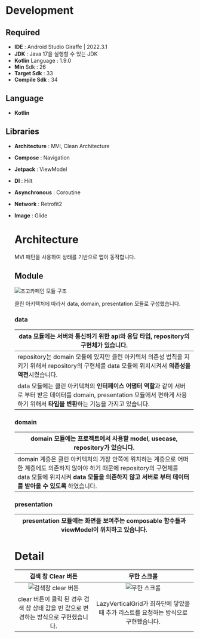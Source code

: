 # Development

## Required
- **IDE** : Android Studio Giraffe | 2022.3.1
- **JDK** : Java 17을 실행할 수 있는 JDK
- **Kotlin** Language : 1.9.0
- **Min** Sdk : 26
- **Target Sdk** : 33
- **Compile Sdk** : 34

## Language
- **Kotlin**

## Libraries
- **Architecture** : MVI, Clean Architecture
- **Compose** : Navigation
- **Jetpack** : ViewModel
- **DI** : Hilt
- **Asynchronous** : Coroutine
- **Network** : Retrofit2
- **Image** : Glide

  # Architecture
  MVI 패턴을 사용하여 상태를 기반으로 앱이 동작합니다.

  ## Module
  ![조고카페인 모듈 구조](https://github.com/BEEEAM-J/gocafein/assets/107917980/1fc0f37a-343c-40f4-9339-8fdac52bb370)
  
  클린 아키텍처에 따라서 data, domain, presentation 모듈로 구성했습니다.

  ### data
  | data 모듈에는 서버와 통신하기 위한 **api**와 **응답 타입**, **repository의 구현체**가 있습니다. |
  | --- |
  |repository는 domain 모듈에 있지만 클린 아키텍처 의존성 법칙을 지키기 위해서 repository의 구현체를 data 모듈에 위치시켜서 **의존성을 역전**시켰습니다.|
  |data 모듈에는 클린 아키텍처의 **인터페이스 어댑터 역할**과 같이 서버로 부터 받은 데이터를 domain, presentation 모듈에서 편하게 사용하기 위해서 **타입을 변환**하는 기능을 가지고 있습니다.|

  ### domain
  |domain 모듈에는 프로젝트에서 사용할 **model**, **usecase**, **repository**가 있습니다.|
  | --- |
  |domain 계층은 클린 아키텍처의 가장 안쪽에 위치하는 계층으로 어떠한 계층에도 의존하지 않아야 하기 때문에 repository의 구현체를 data 모듈에 위치시켜 **data 모듈을 의존하지 않고 서버로 부터 데이터를 받아올 수 있도록** 하였습니다.|
  
  ### presentation
  |presentation 모듈에는 화면을 보여주는 **composable 함수**들과 **viewModel**이 위치하고 있습니다.|
  | --- |

  # Detail
  |검색 창 Clear 버튼|무한 스크롤|
  | :--: | :--: |
  |![검색창 clear 버튼](https://github.com/BEEEAM-J/gocafein/assets/107917980/bd994c06-48ff-4525-b298-71728b7054d5)|![무한 스크롤](https://github.com/BEEEAM-J/gocafein/assets/107917980/53d5140b-6879-49af-a28b-26f30fdb3e3f)|
  |clear 버튼이 클릭 된 경우 검색 창 상태 값을 빈 값으로 변경하는 방식으로 구현했습니다.|LazyVerticalGrid가 최하단에 닿았을 때 추가 리스트를 요청하는 방식으로 구현했습니다.|

  
